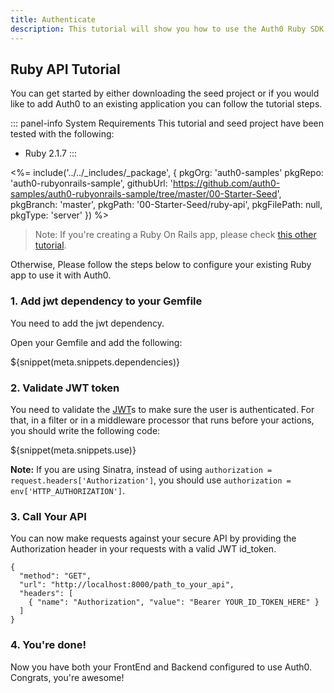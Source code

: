 ```yaml
---
title: Authenticate
description: This tutorial will show you how to use the Auth0 Ruby SDK to add authentication and authorization to your API.
---
```


## Ruby API Tutorial

You can get started by either downloading the seed project or if you would like to add Auth0 to an existing application you can follow the tutorial steps.

::: panel-info System Requirements
This tutorial and seed project have been tested with the following:

* Ruby 2.1.7
:::

<%= include('../../_includes/_package', {
pkgOrg: 'auth0-samples' 
pkgRepo: 'auth0-rubyonrails-sample', 
githubUrl: 'https://github.com/auth0-samples/auth0-rubyonrails-sample/tree/master/00-Starter-Seed',
pkgBranch: 'master', 
pkgPath: '00-Starter-Seed/ruby-api', 
pkgFilePath: null, 
pkgType: 'server' }) %>

> Note: If you're creating a Ruby On Rails app, please check [this other tutorial](/server-apis/rails).

Otherwise, Please follow the steps below to configure your existing Ruby app to use it with Auth0.

### 1. Add jwt dependency to your Gemfile

You need to add the jwt dependency.

Open your Gemfile and add the following:

${snippet(meta.snippets.dependencies)}

### 2. Validate JWT token

You need to validate the [JWT](/jwt)s to make sure the user is authenticated. For that, in a filter or in a middleware processor that runs before your actions, you should write the following code:

${snippet(meta.snippets.use)}

__Note:__ If you are using Sinatra, instead of using `authorization = request.headers['Authorization']`, you should use `authorization = env['HTTP_AUTHORIZATION']`.

### 3. Call Your API
You can now make requests against your secure API by providing the Authorization header in your requests with a valid JWT id_token.

```har
{
  "method": "GET",
  "url": "http://localhost:8000/path_to_your_api",
  "headers": [
    { "name": "Authorization", "value": "Bearer YOUR_ID_TOKEN_HERE" }
  ]
}
```

### 4. You're done!

Now you have both your FrontEnd and Backend configured to use Auth0. Congrats, you're awesome!
